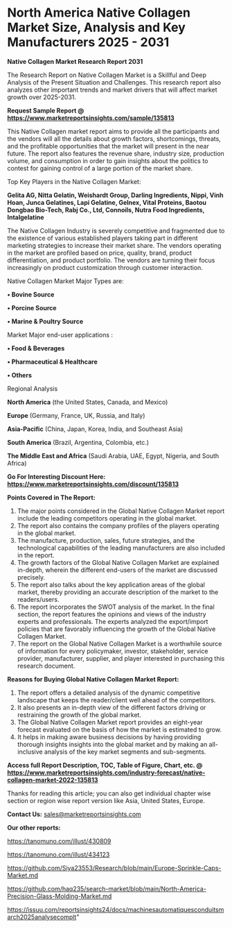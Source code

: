 # North America Native Collagen Market Size, Analysis and Key Manufacturers 2025 - 2031

<strong>Native Collagen Market Research Report 2031</strong>

The Research Report on Native Collagen Market is a Skillful and Deep Analysis of the Present Situation and Challenges. This research report also analyzes other important trends and market drivers that will affect market growth over 2025-2031.

<strong>Request Sample Report @ <a href=https://www.marketreportsinsights.com/sample/135813>https://www.marketreportsinsights.com/sample/135813</a></strong>

This Native Collagen market report aims to provide all the participants and the vendors will all the details about growth factors, shortcomings, threats, and the profitable opportunities that the market will present in the near future. The report also features the revenue share, industry size, production volume, and consumption in order to gain insights about the politics to contest for gaining control of a large portion of the market share.

Top Key Players in the Native Collagen Market:

<strong>Gelita AG, Nitta Gelatin, Weishardt Group, Darling Ingredients, Nippi, Vinh Hoan, Junca Gelatines, Lapi Gelatine, Gelnex, Vital Proteins, Baotou Dongbao Bio-Tech, Rabj Co., Ltd, Connoils, Nutra Food Ingredients, Intalgelatine</strong>

The Native Collagen Industry is severely competitive and fragmented due to the existence of various established players taking part in different marketing strategies to increase their market share. The vendors operating in the market are profiled based on price, quality, brand, product differentiation, and product portfolio. The vendors are turning their focus increasingly on product customization through customer interaction.

Native Collagen Market Major Types are:

<strong>• Bovine Source

• Porcine Source

• Marine & Poultry Source</strong>

Market Major end-user applications :

<strong>• Food & Beverages

• Pharmaceutical & Healthcare

• Others</strong>

Regional Analysis

</u><strong><b>North America</b></strong> (the United States, Canada, and Mexico)

<strong><b>Europe </b></strong>(Germany, France, UK, Russia, and Italy)

<strong><b>Asia-Pacific</b></strong> (China, Japan, Korea, India, and Southeast Asia)

<strong><b>South America</b></strong> (Brazil, Argentina, Colombia, etc.)

<strong><b>The Middle East and Africa</b></strong> (Saudi Arabia, UAE, Egypt, Nigeria, and South Africa)

<strong>Go For Interesting Discount Here: <a href=https://www.marketreportsinsights.com/discount/135813>https://www.marketreportsinsights.com/discount/135813</a></strong>

<strong>Points Covered in The Report:</strong>
<ol>
  <li>The major points considered in the Global Native Collagen Market report include the leading competitors operating in the global market.</li>
  <li>The report also contains the company profiles of the players operating in the global market.</li>
  <li>The manufacture, production, sales, future strategies, and the technological capabilities of the leading manufacturers are also included in the report.</li>
  <li>The growth factors of the Global Native Collagen Market are explained in-depth, wherein the different end-users of the market are discussed precisely.</li>
  <li>The report also talks about the key application areas of the global market, thereby providing an accurate description of the market to the readers/users.</li>
  <li>The report incorporates the SWOT analysis of the market. In the final section, the report features the opinions and views of the industry experts and professionals. The experts analyzed the export/import policies that are favorably influencing the growth of the Global Native Collagen Market.</li>
  <li>The report on the Global Native Collagen Market is a worthwhile source of information for every policymaker, investor, stakeholder, service provider, manufacturer, supplier, and player interested in purchasing this research document.</li>
</ol>
<strong>Reasons for Buying Global Native Collagen Market Report:</strong>

<ol>
  <li>The report offers a detailed analysis of the dynamic competitive landscape that keeps the reader/client well ahead of the competitors.</li>
  <li>It also presents an in-depth view of the different factors driving or restraining the growth of the global market.</li>
  <li>The Global Native Collagen Market report provides an eight-year forecast evaluated on the basis of how the market is estimated to grow.</li>
  <li>It helps in making aware business decisions by having providing thorough insights insights into the global market and by making an all-inclusive analysis of the key market segments and sub-segments.</li>
</ol>
<strong>Access full Report Description, TOC, Table of Figure, Chart, etc. @ <a href=https://www.marketreportsinsights.com/industry-forecast/native-collagen-market-2022-135813>https://www.marketreportsinsights.com/industry-forecast/native-collagen-market-2022-135813</a></strong>


Thanks for reading this article; you can also get individual chapter wise section or region wise report version like Asia, United States, Europe.

<strong>Contact Us:</strong>
sales@marketreportsinsights.com

<strong>Our other reports:</strong>

<a href=https://tanomuno.com/illust/430809>https://tanomuno.com/illust/430809</a>

<a href=https://tanomuno.com/illust/434123>https://tanomuno.com/illust/434123</a>

<a href=https://github.com/Siya23553/Research/blob/main/Europe-Sprinkle-Caps-Market.md>https://github.com/Siya23553/Research/blob/main/Europe-Sprinkle-Caps-Market.md</a>

<a href=https://github.com/haq235/search-market/blob/main/North-America-Precision-Glass-Molding-Market.md>https://github.com/haq235/search-market/blob/main/North-America-Precision-Glass-Molding-Market.md</a>

<a href=https://issuu.com/reportsinsights24/docs/machinesautomatiquesconduitsmarch2025analysecomplt>https://issuu.com/reportsinsights24/docs/machinesautomatiquesconduitsmarch2025analysecomplt</a>"
